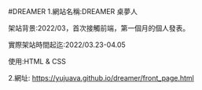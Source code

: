 #DREAMER
1.網站名稱:DREAMER 桌夢人<br>

架站背景:2022/03，首次接觸前端，第一個月的個人發表。<br>

實際架站時間起迄:2022/03.23-04.05<br>

使用:HTML & CSS <br>

2.網址: https://yujuava.github.io/dreamer/front_page.html <br>
